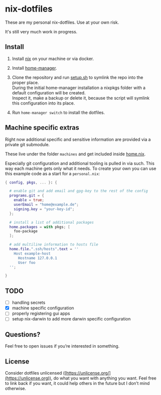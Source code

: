 # nix-dotfiles

These are my personal nix-dotfiles.
Use at your own risk.

It's still very much work in progress.

## Install

1. Install [nix](https://nixos.org/guides/install-nix.html) on your machine or via docker.

2. Install [home-manager](https://github.com/nix-community/home-manager).

3. Clone the repository and run [setup.sh](./setup.sh) to symlink the repo into the proper place.  
During the initial home-manager installation a nixpkgs folder with a default configuration will be created.  
Inspect it, make a backup or delete it, because the script will symlink this configuration into its place.

4. Run `home-manager switch` to install the dotfiles.

## Machine specific extras

Right now additional specific and sensitive information are provided via a private git submodule.

These live under the folder `machines` and get included inside [home.nix](./nixpkgs/home.nix).

Especially git configuration and additional tooling is pulled in via such.
This way each machine gets only what it needs.
To create your own you can use this example code as a start for a `personal.nix`:

```nix
{ config, pkgs, ... }: {

  # enable git and add email and gpg-key to the rest of the config
  programs.git = {
    enable = true;
    userEmail = "home@example.de";
    signing.key = "your-key-id";
  };

  # install a list of additional packages
  home.packages = with pkgs; [
    foo-package
  ];

  # add multiline information to hosts file
  home.file.".ssh/hosts".text = ''
    Host example-host
      Hostname 127.0.0.1
      User foo
  '';

}
```

## TODO

- [ ] handling secrets
- [X] machine specific configuration
- [ ] properly registering gui apps
- [ ] setup nix-darwin to add more darwin specific configuration

## Questions?
Feel free to open issues if you’re interested in something.

## License
Consider dotfiles unlicensed ([https://unlicense.org/](https://unlicense.org)), do what you want with anything you want. Feel free to link back if you want, it could help others in the future but I don’t mind otherwise.
